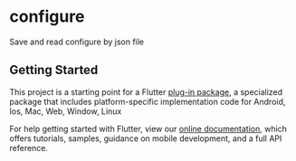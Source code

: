 # configure

Save and read configure by json file

## Getting Started

This project is a starting point for a Flutter
[plug-in package](https://flutter.dev/developing-packages/),
a specialized package that includes platform-specific implementation code for
Android, Ios, Mac, Web, Window, Linux 

For help getting started with Flutter, view our 
[online documentation](https://flutter.dev/docs), which offers tutorials, 
samples, guidance on mobile development, and a full API reference.


